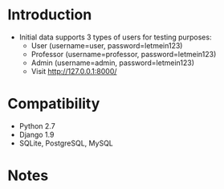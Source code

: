 ﻿# Introduction
* Initial data supports 3 types of users for testing purposes:
    * User (username=user, password=letmein123)
    * Professor (username=professor, password=letmein123)
    * Admin (username=admin, password=letmein123)
    * Visit http://127.0.0.1:8000/

# Compatibility
* Python 2.7
* Django 1.9
* SQLite, PostgreSQL, MySQL

# Notes
